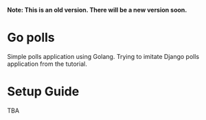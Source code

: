 **Note: This is an old version. There will be a new version soon.**


# Go polls

Simple polls application using Golang. Trying to imitate Django polls application from the tutorial.

# Setup Guide

TBA
